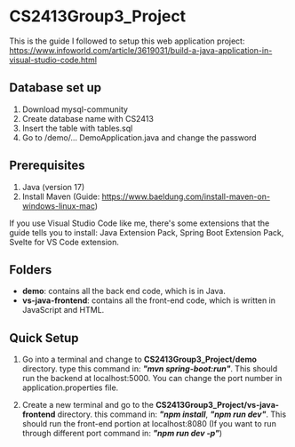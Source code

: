 # CS2413Group3_Project 
This is the guide I followed to setup this web application project: https://www.infoworld.com/article/3619031/build-a-java-application-in-visual-studio-code.html

## Database set up
1. Download mysql-community
2. Create database name with CS2413
3. Insert the table with tables.sql
4. Go to /demo/... DemoApplication.java and change the password

## Prerequisites
1. Java (version 17)
2. Install Maven (Guide: https://www.baeldung.com/install-maven-on-windows-linux-mac)

If you use Visual Studio Code like me, there's some extensions that the guide tells you to install: Java Extension Pack, Spring Boot Extension Pack, Svelte for VS Code extension. 

## Folders
 * **demo**: contains all the back end code, which is in Java.
 * **vs-java-frontend**: contains all the front-end code, which is written in JavaScript and HTML. 

 ## Quick Setup 
  1. Go into a terminal and change to **CS2413Group3_Project/demo** directory. type this command in: ***"mvn spring-boot:run"***. This should run the backend at localhost:5000. You can change the port number in application.properties file. 

  2. Create a new terminal and go to the **CS2413Group3_Project/vs-java-frontend** directory. this command in: ***"npm install***, ***"npm run dev"***. This should run the front-end portion at localhost:8080 
  (If you want to run through different port command in: ***"npm run dev -p"***)



  
